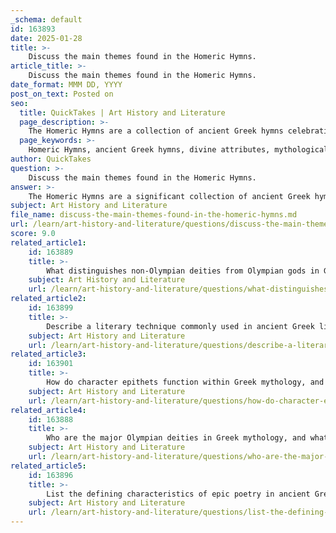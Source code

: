 ```yaml
---
_schema: default
id: 163893
date: 2025-01-28
title: >-
    Discuss the main themes found in the Homeric Hymns.
article_title: >-
    Discuss the main themes found in the Homeric Hymns.
date_format: MMM DD, YYYY
post_on_text: Posted on
seo:
  title: QuickTakes | Art History and Literature
  page_description: >-
    The Homeric Hymns are a collection of ancient Greek hymns celebrating the attributes and myths of individual gods and goddesses, reflecting themes such as divine powers, mythological narratives, invocation, cultural significance, etiological explanations, character epithets, transformation, and moral lessons.
  page_keywords: >-
    Homeric Hymns, ancient Greek hymns, divine attributes, mythological narratives, invocation and prayer, cultural significance, etiological myths, character epithets, transformation, moral lessons, Greek mythology, Olympian gods, religious practices, storytelling traditions, divine justice, piety
author: QuickTakes
question: >-
    Discuss the main themes found in the Homeric Hymns.
answer: >-
    The Homeric Hymns are a significant collection of ancient Greek hymns traditionally attributed to Homer, although they were likely composed by various authors. These hymns, numbering thirty-three along with one epigram, are dedicated to individual gods and goddesses, celebrating their attributes and recounting their myths. The main themes found in the Homeric Hymns can be summarized as follows:\n\n1. **Divine Attributes and Powers**: Each hymn typically highlights the unique characteristics and powers of the deity being addressed. For example, the Hymn to Apollo emphasizes his role as a god of prophecy, music, and healing, showcasing his multifaceted nature.\n\n2. **Mythological Narratives**: The hymns often recount important mythological stories, including the birth of the gods, their acceptance among the Olympians, and the establishment of their cults. These narratives serve to reinforce the cultural significance of the deities and their worship.\n\n3. **Invocation and Prayer**: Each hymn begins with an invocation to the deity, followed by a narrative, and concludes with a prayer or request. This structure reflects the religious practices of the time, where individuals sought favor and guidance from the gods.\n\n4. **Cultural and Religious Significance**: The Homeric Hymns provide insight into ancient Greek religious practices and beliefs. They illustrate the relationship between humans and the divine, emphasizing the importance of worship, offerings, and the role of the gods in everyday life.\n\n5. **Etiological Myths**: Some hymns serve as etiological myths, explaining the origins of certain customs, places, or natural phenomena. For instance, the Hymn to Demeter explains the changing of the seasons through the story of Persephone's abduction.\n\n6. **Character Epithets**: The use of epithets is prevalent throughout the hymns, serving to characterize the gods and enhance their narratives. These descriptive phrases not only provide insight into the attributes of the deities but also enrich the storytelling tradition.\n\n7. **Transformation and Identity**: Themes of transformation are also present, particularly in hymns that explore the identities of the gods and their interactions with mortals. This reflects the fluid nature of divine relationships and the impact of the gods on human lives.\n\n8. **Moral and Ethical Lessons**: The hymns often convey moral and ethical lessons, illustrating the consequences of human actions in relation to the divine. This theme reinforces the idea of divine justice and the importance of piety.\n\nIn summary, the Homeric Hymns encapsulate a rich tapestry of themes that reflect the complexities of Greek mythology, the characteristics of the Olympian gods, and the cultural significance of these narratives in ancient Greek society. They serve as vital sources for understanding the religious practices, beliefs, and storytelling traditions of the time.
subject: Art History and Literature
file_name: discuss-the-main-themes-found-in-the-homeric-hymns.md
url: /learn/art-history-and-literature/questions/discuss-the-main-themes-found-in-the-homeric-hymns
score: 9.0
related_article1:
    id: 163889
    title: >-
        What distinguishes non-Olympian deities from Olympian gods in Greek mythology?
    subject: Art History and Literature
    url: /learn/art-history-and-literature/questions/what-distinguishes-nonolympian-deities-from-olympian-gods-in-greek-mythology
related_article2:
    id: 163899
    title: >-
        Describe a literary technique commonly used in ancient Greek literature and its purpose.
    subject: Art History and Literature
    url: /learn/art-history-and-literature/questions/describe-a-literary-technique-commonly-used-in-ancient-greek-literature-and-its-purpose
related_article3:
    id: 163901
    title: >-
        How do character epithets function within Greek mythology, and why are they significant?
    subject: Art History and Literature
    url: /learn/art-history-and-literature/questions/how-do-character-epithets-function-within-greek-mythology-and-why-are-they-significant
related_article4:
    id: 163888
    title: >-
        Who are the major Olympian deities in Greek mythology, and what are their primary domains?
    subject: Art History and Literature
    url: /learn/art-history-and-literature/questions/who-are-the-major-olympian-deities-in-greek-mythology-and-what-are-their-primary-domains
related_article5:
    id: 163896
    title: >-
        List the defining characteristics of epic poetry in ancient Greek literature.
    subject: Art History and Literature
    url: /learn/art-history-and-literature/questions/list-the-defining-characteristics-of-epic-poetry-in-ancient-greek-literature
---
```


&nbsp;